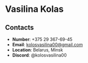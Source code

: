 # Vasilina Kolas
## Contacts
- **Number**: +375 29 367-69-45
- **Email**: kolosvasilina00@gmail.com
- **Location**: Belarus, Minsk
- **Discord**: @kolosvasilina00

